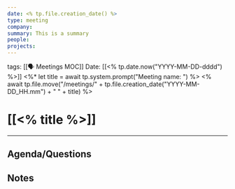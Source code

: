 ```yaml
---
date: <% tp.file.creation_date() %>
type: meeting
company: 
summary: This is a summary
people: 
projects:
---
```

tags: [[🗣 Meetings MOC]]
Date: [[<% tp.date.now("YYYY-MM-DD-dddd") %>]]
 <%* let title = await tp.system.prompt("Meeting name: ") %>
<% 
await tp.file.move("/meetings/" + tp.file.creation_date("YYYY-MM-DD_HH.mm") + " " + title) %>
# [[<% title %>]]
___
## Agenda/Questions


## Notes

